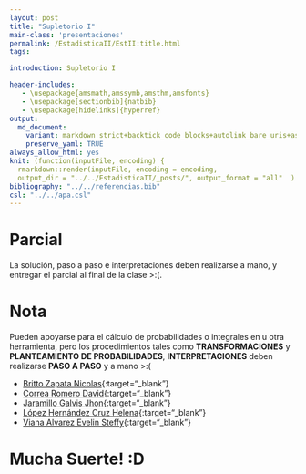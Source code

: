 ```yaml
---
layout: post
title: "Supletorio I"
main-class: 'presentaciones'
permalink: /EstadisticaII/EstII:title.html
tags:

introduction: Supletorio I

header-includes:
   - \usepackage{amsmath,amssymb,amsthm,amsfonts}
   - \usepackage[sectionbib]{natbib}
   - \usepackage[hidelinks]{hyperref}
output:
  md_document:
    variant: markdown_strict+backtick_code_blocks+autolink_bare_uris+ascii_identifiers+tex_math_single_backslash
    preserve_yaml: TRUE
always_allow_html: yes   
knit: (function(inputFile, encoding) {
  rmarkdown::render(inputFile, encoding = encoding,
  output_dir = "../../EstadisticaII/_posts/", output_format = "all"  ) })
bibliography: "../../referencias.bib"
csl: "../../apa.csl"
---
```


# Parcial

La solución, paso a paso e interpretaciones deben realizarse a mano, y
entregar el parcial al final de la clase &gt;:(.

# Nota

Pueden apoyarse para el cálculo de probabilidades o integrales en u otra
herramienta, pero los procedimientos tales como **TRANSFORMACIONES** y
**PLANTEAMIENTO DE PROBABILIDADES**, **INTERPRETACIONES** deben
realizarse **PASO A PASO** y a mano &gt;:(

-   [Britto Zapata
    Nicolas](https://github.com/jiperezga/jiperezga.github.io/raw/master/Dataset/Supletorio/Ps1035305565.pdf){:target=“\_blank”}
-   [Correa Romero
    David](https://github.com/jiperezga/jiperezga.github.io/raw/master/Dataset/Supletorio/Ps1000557127.pdf){:target=“\_blank”}
-   [Jaramillo Galvis
    Jhon](https://github.com/jiperezga/jiperezga.github.io/raw/master/Dataset/Supletorio/Ps1004347892.pdf){:target=“\_blank”}
-   [López Hernández Cruz
    Helena](https://github.com/jiperezga/jiperezga.github.io/raw/master/Dataset/Supletorio/Ps1036623859.pdf){:target=“\_blank”}
-   [Viana Alvarez Evelin
    Steffy](https://github.com/jiperezga/jiperezga.github.io/raw/master/Dataset/Supletorio/Ps1002146503.pdf){:target=“\_blank”}

<h1>
Mucha Suerte! :D
</h1>
